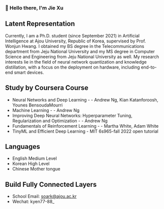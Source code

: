 ### 👋 Hello there, I'm Jie Xu

## Latent Representation


Currently, I am a Ph.D. student (since September 2021) in Artificial Intelligence at Ajou University, Republic of Korea, supervised by Prof. Wonjun Hwang. I obtained my BS degree in the Telecommunications department from Jeju National University and my MS degree in Computer Science and Engineering from Jeju National University as well. My research interests lie in the field of neural network quantization and knowledge distillation, with a focus on the deployment on hardware, including end-to-end smart devices.

## Study by Coursera Course
* Neural Networks and Deep Learning - - Andrew Ng, Kian Katanforoosh, Younes BensoudaMourri
* Machine Learning - - Andrew Ng
* Improving Deep Neural Networks: Hyperparameter Tuning, Regularization and Optimization - - Andrew Ng
* Fundamentals of Reinforcement Learning - - Martha White, Adam White
* TinyML and Efficient Deep Learning - MIT 6s965-fall 2022 open tutorial

## Languages
* English Medium Level
* Korean High Level
* Chinese Mother tongue

## Build Fully Connected Layers
* School Email: soark@ajou.ac.kr
* Wechat: kyen77-88_
